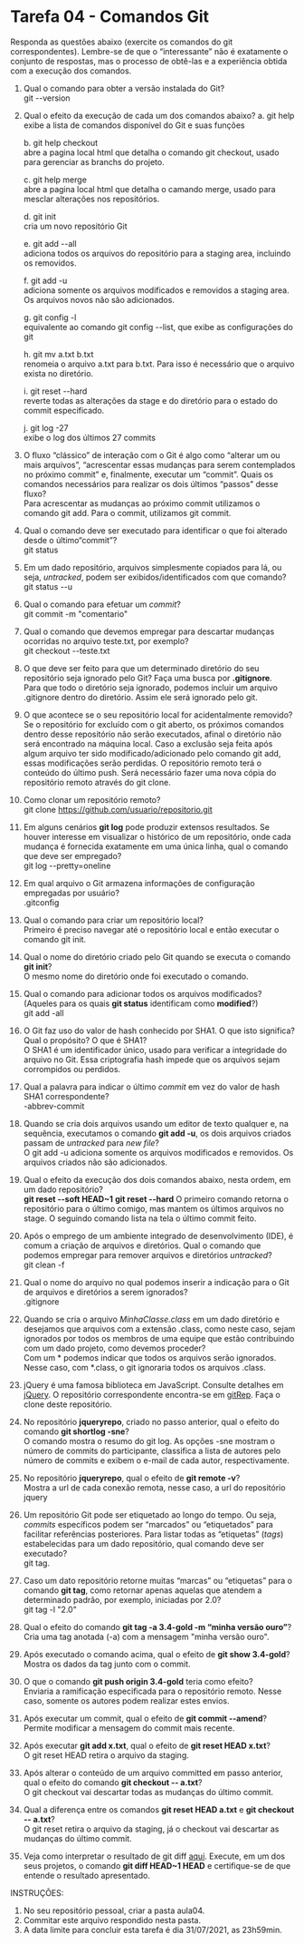 # Tarefa 04 - Comandos Git

Responda as questões abaixo (exercite os comandos do git correspondentes). Lembre-se de que o “interessante” não é exatamente o conjunto de respostas, mas o processo de obtê-las e a experiência obtida com a execução dos comandos.


1. Qual o comando para obter a versão instalada do Git?<br />
	git --version

2. Qual o efeito da execução de cada um dos comandos abaixo?
    a. git help<br />
        exibe a lista de comandos disponível do Git e suas funções

    b. git help checkout<br />
       abre a pagina local html que detalha o comando git checkout, usado para gerenciar as branchs do projeto.

    c. git help merge<br />
	   abre a pagina local html que detalha o camando merge, usado para mesclar alterações nos repositórios.

    d. git init<br />
	    cria um novo repositório Git

    e. git add --all<br />
       adiciona todos os arquivos do repositório para a staging area, incluindo os removidos.

    f. git add -u<br />
       adiciona somente os arquivos modificados e removidos a staging area. Os arquivos novos não são adicionados.

    g. git config -l<br />
       equivalente ao comando git config --list, que exibe as configurações do git

    h. git mv a.txt b.txt<br />
       renomeia o arquivo a.txt para b.txt. Para isso é necessário que o arquivo exista no diretório.

    i. git reset --hard<br />
       reverte todas as alterações da stage e do diretório para o estado do commit especificado. 

    j. git log -27<br />
       exibe o log dos últimos 27 commits

3. O fluxo “clássico” de interação com o Git é algo como “alterar um ou mais arquivos”, “acrescentar essas mudanças para serem contemplados no próximo commit” e, finalmente, executar um “commit”. Quais os comandos necessários para realizar os dois últimos “passos” desse fluxo?<br />
       Para acrescentar as mudanças ao próximo commit utilizamos o comando git add. Para o commit, utilizamos git commit.

4. Qual o comando deve ser executado para identificar o que foi alterado desde o último“commit”?<br />
       git status

5. Em um dado repositório, arquivos simplesmente copiados para lá, ou seja, _untracked_, podem ser exibidos/identificados com que comando?<br />
       git status --u

6. Qual o comando para efetuar um _commit_?<br />
       git commit -m "comentario"

7. Qual o comando que devemos empregar para descartar mudanças ocorridas no arquivo teste.txt, por exemplo?<br />
       git checkout --teste.txt

8. O que deve ser feito para que um determinado diretório do seu repositório seja ignorado pelo Git? Faça uma busca por **.gitignore**.<br />
       Para que todo o diretório seja ignorado, podemos incluir um arquivo .gitignore dentro do diretório. Assim ele será ignorado pelo git.

9. O que acontece se o seu repositório local for acidentalmente removido?<br />
       Se o repositório for excluído com o git aberto, os próximos comandos dentro desse repositório não serão executados, afinal o diretório não será encontrado na máquina local. Caso a exclusão seja feita após algum arquivo ter sido modificado/adicionado pelo comando git add, essas modificações serão perdidas. O repositório remoto terá o conteúdo do último push. Será necessário fazer uma nova cópia do repositório remoto através do git clone.

10. Como clonar um repositório remoto?<br />
        git clone https://github.com/usuario/repositorio.git

11. Em alguns cenários **git log** pode produzir extensos resultados. Se houver interesse em visualizar o histórico de um repositório, onde cada mudança é fornecida exatamente em uma única linha, qual o comando que deve ser empregado?<br />
        git log --pretty=oneline

12. Em qual arquivo o Git armazena informações de configuração empregadas por usuário?<br />
        .gitconfig

13. Qual o comando para criar um repositório local?<br />
        Primeiro é preciso navegar até o repositório local e então executar o comando git init.

14. Qual o nome do diretório criado pelo Git quando se executa o comando **git init**?<br />
        O mesmo nome do diretório onde foi executado o comando.

15. Qual o comando para adicionar todos os arquivos modificados? (Aqueles para os quais **git status** identificam como **modified**?)<br />
        git add -all

16. O Git faz uso do valor de hash conhecido por SHA1. O que isto significa? Qual o propósito? O que é SHA1?<br />
        O SHA1 é um identificador único, usado para verificar a integridade do arquivo no Git. Essa criptografia hash impede que os arquivos sejam corrompidos ou perdidos.

17. Qual a palavra para indicar o último _commit_ em vez do valor de hash SHA1 correspondente?<br />
        -abbrev-commit

18. Quando se cria dois arquivos usando um editor de texto qualquer e, na sequência, executamos o comando **git add -u**, os dois arquivos criados passam de _untracked_ para _new file_?<br />
         O git add -u adiciona somente os arquivos modificados e removidos. Os arquivos criados não são adicionados.

19. Qual o efeito da execução dos dois comandos abaixo, nesta ordem, em um dado repositório?<br />
**git reset --soft HEAD~1**
**git reset --hard**
         O primeiro comando retorna o repositório para o último comigo, mas mantem os últimos arquivos no stage. O seguindo comando lista na tela o último commit feito.

20. Após o emprego de um ambiente integrado de desenvolvimento (IDE), é comum a criação de arquivos e diretórios. Qual o comando que podemos empregar para remover arquivos e diretórios _untracked_?<br />
        git clean -f

21. Qual o nome do arquivo no qual podemos inserir a indicação para o Git de arquivos e diretórios a serem ignorados?<br />
        .gitignore

22. Quando se cria o arquivo _MinhaClasse.class_ em um dado diretório e desejamos que arquivos com a extensão .class, como neste caso, sejam ignorados por todos os membros de uma equipe que estão contribuindo com um dado projeto, como devemos proceder?<br />
		 Com um * podemos indicar que todos os arquivos serão ignorados. Nesse caso, com *.class, o git ignoraria todos os arquivos .class.

23. jQuery é uma famosa biblioteca em JavaScript. Consulte detalhes em [jQuery](http://jquery.com). O repositório correspondente encontra-se em [gitRep](https://github.com/jquery/jquery.git). Faça o clone deste repositório.<br />

24. No repositório **jqueryrepo**, criado no passo anterior, qual o efeito do comando
**git shortlog -sne**?<br />
		 O comando mostra o resumo do git log. As opções -sne mostram o número de commits do participante, classifica a lista de autores pelo número de commits e exibem o e-mail de cada autor, respectivamente.

25. No repositório **jqueryrepo**, qual o efeito de **git remote -v**?<br />
		 Mostra a url de cada conexão remota, nesse caso, a url do repositório jquery

26. Um repositório Git pode ser etiquetado ao longo do tempo. Ou seja, _commits_ específicos podem ser “marcados” ou “etiquetados” para facilitar referências posteriores. Para listar todas as “etiquetas” (_tags_) estabelecidas para um dado repositório, qual comando deve ser executado?<br />
		 git tag.

27. Caso um dato repositório retorne muitas “marcas” ou “etiquetas” para o comando **git tag**, como retornar apenas aquelas que atendem a determinado padrão, por exemplo, iniciadas por 2.0?<br />
		 git tag -l "2.0"

28. Qual o efeito do comando **git tag -a 3.4-gold -m “minha versão ouro”**?<br />
		 Cria uma tag anotada (-a) com a mensagem "minha versão ouro".

29. Após executado o comando acima, qual o efeito de **git show 3.4-gold**?<br />
		 Mostra os dados da tag junto com o commit.

30. O que o comando **git push origin 3.4-gold** teria como efeito?<br />
		 Enviaria a ramificação especificada para o repositório remoto. Nesse caso, somente os autores podem realizar estes envios.

31. Após executar um commit, qual o efeito de **git commit --amend**?<br />
		 Permite modificar a mensagem do commit mais recente.

32. Após executar **git add x.txt**, qual o efeito de **git reset HEAD x.txt**?<br />
		 O git reset HEAD retira o arquivo da staging.

33. Após alterar o conteúdo de um arquivo committed em passo anterior, qual o efeito do comando **git checkout -- a.txt**?<br />
		 O git checkout vai descartar todas as mudanças do último commit.

34. Qual a diferença entre os comandos **git reset HEAD a.txt** e **git checkout -- a.txt**?<br />
		 O git reset retira o arquivo da staging, já o checkout vai descartar as mudanças do último commit.

35. Veja como interpretar o resultado de git diff [aqui](https://medium.com/therobinkim/how-to-read-a-git-diff-6c87a9dc47c5). Execute, em um dos seus projetos, o comando **git diff HEAD~1 HEAD** e certifique-se de que entende o resultado apresentado.<br />


INSTRUÇÕES:

1. No seu repositório pessoal, criar a pasta aula04.
2. Commitar este arquivo respondido nesta pasta.
3. A data limite para concluir esta tarefa é dia 31/07/2021, as 23h59min.
